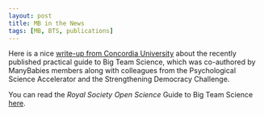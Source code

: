 ```yaml
---
layout: post
title: MB in the News  
tags: [MB, BTS, publications]
---
```



Here is a nice [write-up from Concordia University](https://www.concordia.ca/news/stories/2023/09/06/a-guide-to-big-team-science-creates-a-blueprint-for-research-collaboration-on-a-large-scale.html) about the recently published practical guide to Big Team Science, which was co-authored by ManyBabies members along with colleagues from the Psychological Science Accelerator and the Strengthening Democracy Challenge.  

You can read the *Royal Society Open Science* Guide to Big Team Science [here](https://doi.org/10.1098/rsos.230235).
<br>

